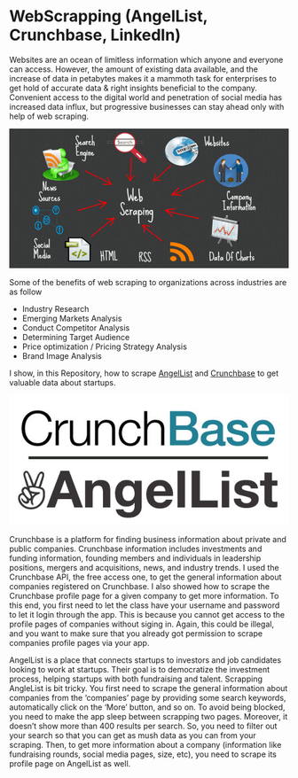 # WebScrapping (AngelList, Crunchbase, LinkedIn)
Websites are an ocean of limitless information which anyone and everyone can access. However, the amount of existing data available, and the increase of data in petabytes makes it a mammoth task for enterprises to get hold of accurate data & right insights beneficial to the company. Convenient access to the digital world and penetration of social media has increased data influx, but progressive businesses can stay ahead only with help of web scraping.

![webscraping](img/webscrap7.jpeg)

Some of the benefits of web scraping to organizations across industries are as follow
- Industry Research 
- Emerging Markets Analysis 
- Conduct Competitor Analysis 
- Determining Target Audience 
- Price optimization / Pricing Strategy Analysis 
- Brand Image Analysis 

I show, in this Repository, how to scrape [AngelList](https://angel.co/) and [Crunchbase](https://www.crunchbase.com/) to get valuable data about startups. 

![angelcrunch](img/angellist-crunchbase.jpg)

Crunchbase is a platform for finding business information about private and public companies. Crunchbase information includes investments and funding information, founding members and individuals in leadership positions, mergers and acquisitions, news, and industry trends. I used the Crunchbase API, the free access one, to get the general information about companies registered on Crunchbase. I also showed how to scrape the Crunchbase profile page for a given company to get more information. To this end, you first need to let the class have your username and password to let it login through the app. This is because you cannot get access to the profile pages of companies without siging in. Again, this could be illegal, and you want to make sure that you already got permission to scrape companies profile pages via your app.

AngelList is a place that connects startups to investors and job candidates looking to work at startups. Their goal is to democratize the investment process, helping startups with both fundraising and talent. Scrapping AngleList is bit tricky. You first need to scrape the general information about companies from the ‘companies’ page by providing some search keywords, automatically click on the ‘More’ button, and so on. To avoid being blocked, you need to make the app sleep between scrapping two pages. Moreover, it doesn’t show more than 400 results per search. So, you need to filter out your search so that you can get as mush data as you can from your scraping. Then, to get more information about a company (information like fundraising rounds, social media pages, size, etc), you need to scrape its profile page on AngelList as well.

